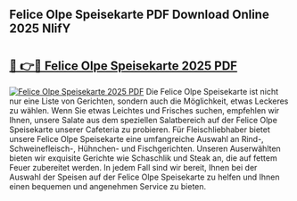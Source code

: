 ## Felice Olpe Speisekarte PDF Download Online 2025 NlifY

# <h2><a href="http://gc8s8ad.nevu.top/?p=Felice+Olpe+Speisekarte">🔗 👉🔴 Felice Olpe Speisekarte 2025 PDF</a></h2>

[![Felice Olpe Speisekarte 2025 PDF](https://i.imgur.com/dBaPXMq.png)](http://gc8s8ad.nevu.top/?p=Felice+Olpe+Speisekarte)
Die Felice Olpe Speisekarte ist nicht nur eine Liste von Gerichten, sondern auch die Möglichkeit, etwas Leckeres zu wählen. Wenn Sie etwas Leichtes und Frisches suchen, empfehlen wir Ihnen, unsere Salate aus dem speziellen Salatbereich auf der Felice Olpe Speisekarte unserer Cafeteria zu probieren. Für Fleischliebhaber bietet unsere Felice Olpe Speisekarte eine umfangreiche Auswahl an Rind-, Schweinefleisch-, Hühnchen- und Fischgerichten. Unseren Auserwählten bieten wir exquisite Gerichte wie Schaschlik und Steak an, die auf fettem Feuer zubereitet werden. In jedem Fall sind wir bereit, Ihnen bei der Auswahl der Speisen auf der Felice Olpe Speisekarte zu helfen und Ihnen einen bequemen und angenehmen Service zu bieten.
